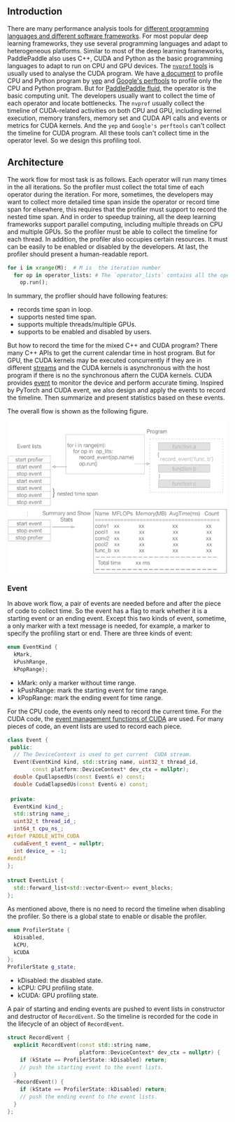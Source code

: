 ## Introduction

There are many performance analysis tools for [different programming languages and different software frameworks](https://en.wikipedia.org/wiki/List_of_performance_analysis_tools). For most popular deep learning frameworks, they use several programming languages and adapt to heterogeneous platforms. Similar to most of the deep learning frameworks, PaddlePaddle also uses C++, CUDA and Python as the basic programming languages to adapt to run on CPU and GPU devices.  The [`nvprof` tools](http://docs.nvidia.com/cuda/profiler-users-guide/index.html#nvprof-overview) is usually used to analyse the CUDA program.  We have [a document](https://github.com/PaddlePaddle/Paddle/blob/develop/doc/howto/optimization/cpu_profiling.md) to profile CPU and Python program by [yep](https://pypi.python.org/pypi/yep) and [Google's perftools](https://github.com/google/pprof) to profile only the CPU and Python program. But for [PaddlePaddle fluid](https://github.com/PaddlePaddle/Paddle/blob/develop/doc/design/fluid.md), the operator is the basic computing unit. The developers usually want to collect the time of each operator and locate bottlenecks.  The `nvprof` usually collect the timeline of CUDA-related activities on both CPU and GPU, including kernel execution, memory transfers, memory set and CUDA API calls and events or metrics for CUDA kernels. And the `yep` and `Google's perftools` can't collect the timeline for CUDA program. All these tools can't collect time in the operator level. So we design this profiling tool.

## Architecture

The work flow for most task is as follows. Each operator will run many times in the all iterations. So the profiler must collect the total time of each operator during the iteration. For more, sometimes, the developers may want to collect more detailed time span inside the operator or record time span for elsewhere, this requires that the profiler must support to record the nested time span. And in order to speedup training, all the deep learning frameworks support parallel computing, including multiple threads on CPU and multiple GPUs. So the profiler must be able to collect the timeline for each thread. In addition, the profiler also occupies certain resources. It must can be easily to be enabled or disabled by the developers. At last, the profiler should present a human-readable report.  

```python
for i in xrange(M):  # M is  the iteration number
  for op in operator_lists: # The `operator_lists` contains all the operators in the network.
    op.run();
```

In summary, the proflier should have following features:

- records time span in loop.
- supports nested time span.
- supports multiple threads/multiple GPUs.
- supports to be enabled and disabled by users.

But how to record the time for the mixed C++ and CUDA program?  There many C++ APIs to get the current calendar time in host program. But for GPU, the CUDA kernels may be executed concurrently if they are in different [streams](http://docs.nvidia.com/cuda/cuda-c-programming-guide/index.html#streams) and the CUDA kernels is asynchronous with the host program if there is no the synchronous aftern the CUDA kernels. CUDA provides [event](http://docs.nvidia.com/cuda/cuda-c-programming-guide/index.html#events) to monitor the device and perform accurate timing. Inspired by PyTorch and CUDA event, we also design and apply the events to record the timeline. Then summarize and present statistics based on these events.  

The overall flow is shown as the following figure.

<img src="https://raw.githubusercontent.com/PaddlePaddle/Paddle/develop/doc/fluid/images/profiler.png" align="center"/><br/>

### Event

In above work flow, a pair of events are needed before and after the piece of code to collect time. So the event has a flag to mark whether it is a starting event or an ending event. Except this two kinds of event, sometime, a only marker with a text message is needed, for example, a marker to specify the profiling start or end. There are three kinds of event:

```c++
enum EventKind {
  kMark,
  kPushRange,
  kPopRange};
```
- kMark: only a marker without time range.
- kPushRange: mark the starting event for time range.
- kPopRange: mark the ending event for time range.

For the CPU code, the events only need to record the current time. For the CUDA code, the [event management functions of CUDA](http://docs.nvidia.com/cuda/cuda-runtime-api/group__CUDART__EVENT.html#group__CUDART__EVENT) are used.  For many pieces of code, an event lists are used to record each piece.

```c++
class Event {
 public:
  // The DeviceContext is used to get current  CUDA stream.
  Event(EventKind kind, std::string name, uint32_t thread_id,
        const platform::DeviceContext* dev_ctx = nullptr);
  double CpuElapsedUs(const Event& e) const;
  double CudaElapsedUs(const Event& e) const;

 private:
  EventKind kind_;
  std::string name_;
  uint32_t thread_id_;
  int64_t cpu_ns_;
#ifdef PADDLE_WITH_CUDA
  cudaEvent_t event_ = nullptr;
  int device_ = -1;
#endif
};

struct EventList {
  std::forward_list<std::vector<Event>> event_blocks;
};
```

As mentioned above, there is no need to record the timeline when disabling the profiler. So there is a global state to enable or disable the profiler.

```c++
enum ProfilerState {
  kDisabled,
  kCPU,
  kCUDA
};
ProfilerState g_state;
```
- kDisabled: the disabled state.
- kCPU: CPU profiling state.
- kCUDA: GPU profiling state.

A pair of starting and ending events are pushed to event lists in constructor and destructor of `RecordEvent`. So the timeline is recorded for the code in the lifecycle of an object of `RecordEvent`.

```c++
struct RecordEvent {
  explicit RecordEvent(const std::string name,
                       platform::DeviceContext* dev_ctx = nullptr) {
    if (kState == ProfilerState::kDisabled) return;
    // push the starting event to the event lists.
  }
  ~RecordEvent() {
    if (kState == ProfilerState::kDisabled) return;
    // push the ending event to the event lists.
  }
};
```
